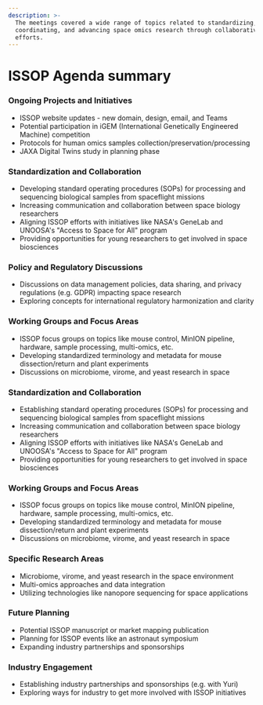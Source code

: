 ```yaml
---
description: >-
  The meetings covered a wide range of topics related to standardizing,
  coordinating, and advancing space omics research through collaborative
  efforts.
---
```


# ISSOP Agenda summary

### Ongoing Projects and Initiatives

* ISSOP website updates - new domain, design, email, and Teams
* Potential participation in iGEM (International Genetically Engineered Machine) competition
* Protocols for human omics samples collection/preservation/processing
* JAXA Digital Twins study in planning phase

### Standardization and Collaboration

* Developing standard operating procedures (SOPs) for processing and sequencing biological samples from spaceflight missions
* Increasing communication and collaboration between space biology researchers
* Aligning ISSOP efforts with initiatives like NASA's GeneLab and UNOOSA's "Access to Space for All" program
* Providing opportunities for young researchers to get involved in space biosciences

### Policy and Regulatory Discussions

* Discussions on data management policies, data sharing, and privacy regulations (e.g. GDPR) impacting space research
* Exploring concepts for international regulatory harmonization and clarity

### Working Groups and Focus Areas

* ISSOP focus groups on topics like mouse control, MinION pipeline, hardware, sample processing, multi-omics, etc.
* Developing standardized terminology and metadata for mouse dissection/return and plant experiments
* Discussions on microbiome, virome, and yeast research in space

### Standardization and Collaboration

* Establishing standard operating procedures (SOPs) for processing and sequencing biological samples from spaceflight missions
* Increasing communication and collaboration between space biology researchers
* Aligning ISSOP efforts with initiatives like NASA's GeneLab and UNOOSA's "Access to Space for All" program
* Providing opportunities for young researchers to get involved in space biosciences

### Working Groups and Focus Areas

* ISSOP focus groups on topics like mouse control, MinION pipeline, hardware, sample processing, multi-omics, etc.
* Developing standardized terminology and metadata for mouse dissection/return and plant experiments
* Discussions on microbiome, virome, and yeast research in space

### Specific Research Areas

* Microbiome, virome, and yeast research in the space environment
* Multi-omics approaches and data integration
* Utilizing technologies like nanopore sequencing for space applications

### Future Planning

* Potential ISSOP manuscript or market mapping publication
* Planning for ISSOP events like an astronaut symposium
* Expanding industry partnerships and sponsorships

### Industry Engagement

* Establishing industry partnerships and sponsorships (e.g. with Yuri)
* Exploring ways for industry to get more involved with ISSOP initiatives
